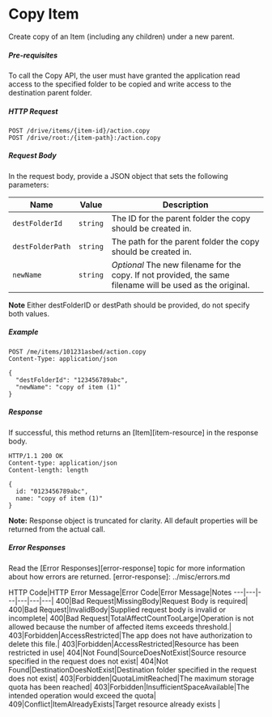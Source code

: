 ﻿# Copy Item

Create copy of an Item (including any children) under a new parent.

##### Pre-requisites
To call the Copy API, the user must have granted the application read access to
the specified folder to be copied and write access to the destination parent folder.

##### HTTP Request

```
POST /drive/items/{item-id}/action.copy
POST /drive/root:/{item-path}:/action.copy
```


##### Request Body
In the request body, provide a JSON object that sets the following parameters:

Name             | Value    | Description
---------------- | -------- | ---
`destFolderId`   | `string` | The ID for the parent folder the copy should be created in.
`destFolderPath` | `string` | The path for the parent folder the copy should be created in.
`newName`        | `string` | *Optional* The new filename for the copy. If not provided, the same filename will be used as the original.

**Note** Either destFolderID or destPath should be provided, do not specify
both values.

##### Example

```
POST /me/items/101231asbed/action.copy
Content-Type: application/json

{
  "destFolderId": "123456789abc",
  "newName": "copy of item (1)"
}
```

##### Response

If successful, this method returns an [Item][item-resource] in the response
body.

```http
HTTP/1.1 200 OK
Content-type: application/json
Content-length: length

{
  id: "0123456789abc",
  name: "copy of item (1)"
}
```

**Note:** Response object is truncated for clarity. All default properties will
be returned from the actual call.


##### Error Responses

Read the [Error Responses][error-response] topic for more information about
how errors are returned.
[error-response]: ../misc/errors.md

HTTP Code|HTTP Error Message|Error Code|Error Message|Notes
---|---|---|---|---|---|
400|Bad Request|MissingBody|Request Body is required|
400|Bad Request|InvalidBody|Supplied request body is invalid or incomplete|
400|Bad Request|TotalAffectCountTooLarge|Operation is not allowed because the number of affected items exceeds threshold.|
403|Forbidden|AccessRestricted|The app does not have authorization to delete this file.|
403|Forbidden|AccessRestricted|Resource has been restricted in use|
404|Not Found|SourceDoesNotExist|Source resource specified in the request does not exist|
404|Not Found|DestinationDoesNotExist|Destination folder specified in the request does not exist|
403|Forbidden|QuotaLimitReached|The maximum storage quota has been reached|
403|Forbidden|InsufficientSpaceAvailable|The intended operation would exceed the quota|
409|Conflict|ItemAlreadyExists|Target resource already exists |
